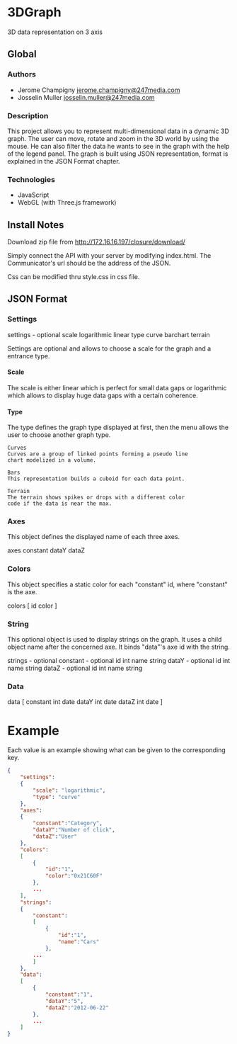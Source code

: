 3DGraph
=======

3D data representation on 3 axis

## Global

### Authors ###
- Jerome Champigny <jerome.champigny@247media.com>
- Josselin Muller <josselin.muller@247media.com>

### Description ###
This project allows you to represent multi-dimensional data in a dynamic 3D graph.
The user can move, rotate and zoom in the 3D world by using the mouse. He can also
filter the data he wants to see in the graph with the help of the legend panel.
The graph is built using JSON representation, format is explained in the JSON Format
chapter.

### Technologies ###
- JavaScript
- WebGL (with Three.js framework)

## Install Notes

Download zip file from http://172.16.16.197/closure/download/

Simply connect the API with your server by modifying index.html. The Communicator's
url should be the address of the JSON.

Css can be modified thru style.css in css file.

## JSON Format

### Settings

settings - optional
    scale
        logarithmic
        linear
    type
        curve
        barchart
        terrain

Settings are optional and allows to choose a scale for the graph
and a entrance type.

#### Scale
The scale is either linear which is perfect for small data gaps or
logarithmic which allows to display huge data gaps with a certain
coherence.

#### Type
The type defines the graph type displayed at first, then the menu
allows the user to choose another graph type.

    Curves
    Curves are a group of linked points forming a pseudo line
    chart modelized in a volume.

    Bars
    This representation builds a cuboid for each data point.

    Terrain
    The terrain shows spikes or drops with a different color
    code if the data is near the max.

### Axes

This object defines the displayed name of each three axes.

axes
    constant
    dataY
    dataZ

### Colors

This object specifies a static color for each "constant" id, where
"constant" is the axe.

colors
    [
        id
        color
    ]

### String

This optional object is used to display strings on the graph. It uses a child
object name after the concerned axe. It binds "data"'s axe id with the string.

strings - optional
    constant - optional
        id
            int
        name
            string
    dataY - optional
        id
            int
        name
            string
    dataZ - optional
        id
            int
        name
            string

### Data

data
    [
        constant
            int
            date
        dataY
            int
            date
        dataZ
            int
            date
    ]

# Example

Each value is an example showing what can be given to the corresponding key.

```json
{
    "settings":
    {
        "scale": "logarithmic",
        "type": "curve"
    },
    "axes":
    {
        "constant":"Category",
        "dataY":"Number of click",
        "dataZ":"User"
    },
    "colors":
    [
        {
            "id":"1",
            "color":"0x21C60F"
        },
        ...
    ],
    "strings":
    {
        "constant":
        [
            {
                "id":"1",
                "name":"Cars"
            },
        ...
        ]
    },
    "data":
    [
        {
            "constant":"1",
            "dataY":"5",
            "dataZ":"2012-06-22"
        },
        ...
    ]
}
```
